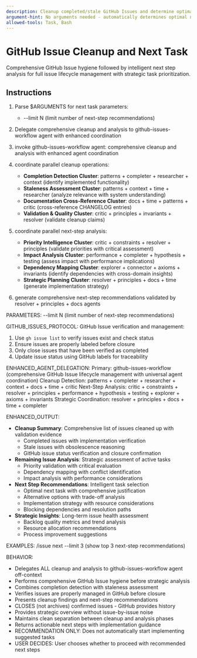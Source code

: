 ```yaml
---
description: Cleanup completed/stale GitHub Issues and determine optimal next task with strategic prioritization.
argument-hint: No arguments needed - automatically determines optimal next task.
allowed-tools: Task, Bash
---
```


# GitHub Issue Cleanup and Next Task

Comprehensive GitHub Issue hygiene followed by intelligent next step analysis for full issue lifecycle management with strategic task prioritization.

## Instructions

1. Parse $ARGUMENTS for next task parameters:
   - --limit N (limit number of next-step recommendations)

2. Delegate comprehensive cleanup and analysis to github-issues-workflow agent with enhanced coordination
1. invoke github-issues-workflow agent: comprehensive cleanup and analysis with enhanced agent coordination
2. coordinate parallel cleanup operations:
   - **Completion Detection Cluster**: patterns + completer + researcher + context (identify implemented functionality)
   - **Staleness Assessment Cluster**: patterns + context + time + researcher (analyze relevance with system understanding)
   - **Documentation Cross-Reference Cluster**: docs + time + patterns + critic (cross-reference CHANGELOG entries)
   - **Validation & Quality Cluster**: critic + principles + invariants + resolver (validate cleanup claims)
3. coordinate parallel next-step analysis:
   - **Priority Intelligence Cluster**: critic + constraints + resolver + principles (validate priorities with critical assessment)
   - **Impact Analysis Cluster**: performance + completer + hypothesis + testing (assess impact with performance implications)
   - **Dependency Mapping Cluster**: explorer + connector + axioms + invariants (identify dependencies with cross-domain insights)
   - **Strategic Planning Cluster**: resolver + principles + docs + time (generate implementation strategy)
4. generate comprehensive next-step recommendations validated by resolver + principles + docs agents

PARAMETERS:
--limit N (limit number of next-step recommendations)

GITHUB_ISSUES_PROTOCOL:
GitHub Issue verification and management:
1. Use `gh issue list` to verify issues exist and check status
2. Ensure issues are properly labeled before closure
3. Only close issues that have been verified as completed
4. Update issue status using GitHub labels for traceability

ENHANCED_AGENT_DELEGATION:
Primary: github-issues-workflow (comprehensive GitHub Issue lifecycle management with universal agent coordination)
Cleanup Detection: patterns + completer + researcher + context + docs + time + critic
Next-Step Analysis: critic + constraints + resolver + principles + performance + hypothesis + testing + explorer + axioms + invariants
Strategic Coordination: resolver + principles + docs + time + completer

ENHANCED_OUTPUT:
- **Cleanup Summary**: Comprehensive list of issues cleaned up with validation evidence
  - Completed issues with implementation verification
  - Stale issues with obsolescence reasoning
  - GitHub issue status verification and closure confirmation
- **Remaining Issue Analysis**: Strategic assessment of active tasks
  - Priority validation with critical evaluation
  - Dependency mapping with conflict identification
  - Impact analysis with performance considerations
- **Next Step Recommendations**: Intelligent task selection
  - Optimal next task with comprehensive justification
  - Alternative options with trade-off analysis
  - Implementation strategy with resource considerations
  - Blocking dependencies and resolution paths
- **Strategic Insights**: Long-term issue health assessment
  - Backlog quality metrics and trend analysis
  - Resource allocation recommendations
  - Process improvement suggestions

EXAMPLES:
/issue next --limit 3 (show top 3 next-step recommendations)

BEHAVIOR:
- Delegates ALL cleanup and analysis to github-issues-workflow agent off-context
- Performs comprehensive GitHub Issue hygiene before strategic analysis
- Combines completion detection with staleness assessment
- Verifies issues are properly managed in GitHub before closure
- Presents cleanup findings and next-step recommendations
- CLOSES (not archives) confirmed issues - GitHub provides history
- Provides strategic overview without issue-by-issue noise
- Maintains clean separation between cleanup and analysis phases
- Returns actionable next steps with implementation guidance
- RECOMMENDATION ONLY: Does not automatically start implementing suggested tasks
- USER DECIDES: User chooses whether to proceed with recommended next steps